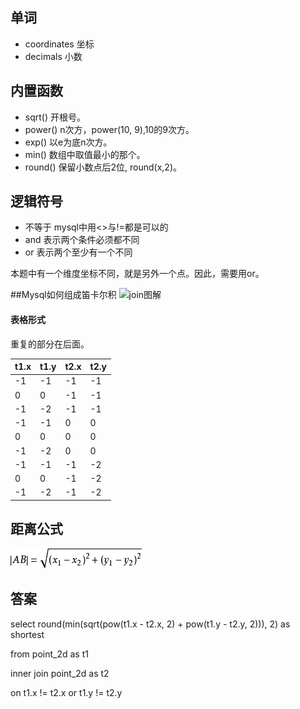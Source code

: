 ## 单词
+ coordinates 坐标
+ decimals 小数

## 内置函数
+ sqrt() 开根号。
+ power() n次方，power(10, 9),10的9次方。
+ exp() 以e为底n次方。
+ min() 数组中取值最小的那个。
+ round() 保留小数点后2位, round(x,2)。

## 逻辑符号
+ 不等于 mysql中用<>与!=都是可以的
+ and 表示两个条件必须都不同
+ or 表示两个至少有一个不同

本题中有一个维度坐标不同，就是另外一个点。因此，需要用or。

##Mysql如何组成笛卡尔积
![join图解](https://www.runoob.com/wp-content/uploads/2019/01/sql-join.png "join图解")
#### 表格形式
重复的部分在后面。

|t1.x|t1.y|t2.x|t2.y|
|----|----|----|----|
|-1|-1|-1|-1|
|0|0|-1|-1|
|-1|-2|-1|-1|
|-1|-1|0|0|
|0|0|0|0|
|-1|-2|0|0|
|-1|-1|-1|-2|
|0|0|-1|-2|
|-1|-2|-1|-2|

## 距离公式
![距离公式](./img/distance.png "距离公式")


## 答案
select round(min(sqrt(pow(t1.x - t2.x, 2) + pow(t1.y - t2.y, 2))), 2) as shortest

from point_2d as t1

inner join point_2d as t2

on t1.x != t2.x or t1.y != t2.y
